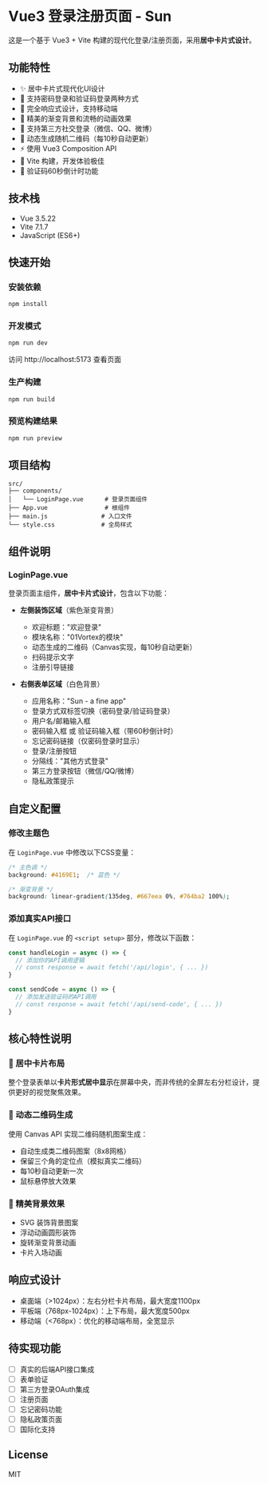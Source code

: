 # Vue3 登录注册页面 - Sun

这是一个基于 Vue3 + Vite 构建的现代化登录/注册页面，采用**居中卡片式设计**。

## 功能特性

- ✨ 居中卡片式现代化UI设计
- 🔐 支持密码登录和验证码登录两种方式
- 📱 完全响应式设计，支持移动端
- 🎨 精美的渐变背景和流畅的动画效果
- 🔗 支持第三方社交登录（微信、QQ、微博）
- 📱 动态生成随机二维码（每10秒自动更新）
- ⚡ 使用 Vue3 Composition API
- 🚀 Vite 构建，开发体验极佳
- 🎯 验证码60秒倒计时功能

## 技术栈

- Vue 3.5.22
- Vite 7.1.7
- JavaScript (ES6+)

## 快速开始

### 安装依赖

```bash
npm install
```

### 开发模式

```bash
npm run dev
```

访问 http://localhost:5173 查看页面

### 生产构建

```bash
npm run build
```

### 预览构建结果

```bash
npm run preview
```

## 项目结构

```
src/
├── components/
│   └── LoginPage.vue      # 登录页面组件
├── App.vue                # 根组件
├── main.js               # 入口文件
└── style.css             # 全局样式
```

## 组件说明

### LoginPage.vue

登录页面主组件，**居中卡片式设计**，包含以下功能：

- **左侧装饰区域**（紫色渐变背景）
  - 欢迎标题："欢迎登录"
  - 模块名称："01Vortex的模块"
  - 动态生成的二维码（Canvas实现，每10秒自动更新）
  - 扫码提示文字
  - 注册引导链接

- **右侧表单区域**（白色背景）
  - 应用名称："Sun - a fine app"
  - 登录方式双标签切换（密码登录/验证码登录）
  - 用户名/邮箱输入框
  - 密码输入框 或 验证码输入框（带60秒倒计时）
  - 忘记密码链接（仅密码登录时显示）
  - 登录/注册按钮
  - 分隔线："其他方式登录"
  - 第三方登录按钮（微信/QQ/微博）
  - 隐私政策提示

## 自定义配置

### 修改主题色

在 `LoginPage.vue` 中修改以下CSS变量：

```css
/* 主色调 */
background: #4169E1;  /* 蓝色 */

/* 渐变背景 */
background: linear-gradient(135deg, #667eea 0%, #764ba2 100%);
```

### 添加真实API接口

在 `LoginPage.vue` 的 `<script setup>` 部分，修改以下函数：

```javascript
const handleLogin = async () => {
  // 添加你的API调用逻辑
  // const response = await fetch('/api/login', { ... })
}

const sendCode = async () => {
  // 添加发送验证码的API调用
  // const response = await fetch('/api/send-code', { ... })
}
```

## 核心特性说明

### 🎯 居中卡片布局
整个登录表单以**卡片形式居中显示**在屏幕中央，而非传统的全屏左右分栏设计，提供更好的视觉聚焦效果。

### 📱 动态二维码生成
使用 Canvas API 实现二维码随机图案生成：
- 自动生成类二维码图案（8x8网格）
- 保留三个角的定位点（模拟真实二维码）
- 每10秒自动更新一次
- 鼠标悬停放大效果

### 🎨 精美背景效果
- SVG 装饰背景图案
- 浮动动画圆形装饰
- 旋转渐变背景动画
- 卡片入场动画

## 响应式设计

- 桌面端（>1024px）：左右分栏卡片布局，最大宽度1100px
- 平板端（768px-1024px）：上下布局，最大宽度500px
- 移动端（<768px）：优化的移动端布局，全宽显示

## 待实现功能

- [ ] 真实的后端API接口集成
- [ ] 表单验证
- [ ] 第三方登录OAuth集成
- [ ] 注册页面
- [ ] 忘记密码功能
- [ ] 隐私政策页面
- [ ] 国际化支持

## License

MIT
